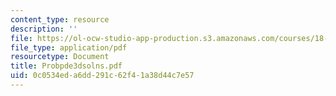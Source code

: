 ```yaml
---
content_type: resource
description: ''
file: https://ol-ocw-studio-app-production.s3.amazonaws.com/courses/18-303-linear-partial-differential-equations-fall-2006/0c0534eda6dd291c62f41a38d44c7e57_Probpde3dsolns.pdf
file_type: application/pdf
resourcetype: Document
title: Probpde3dsolns.pdf
uid: 0c0534ed-a6dd-291c-62f4-1a38d44c7e57
---
```

